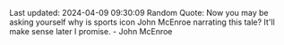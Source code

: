 Last updated: 2024-04-09 09:30:09
Random Quote: Now you may be asking yourself why is sports icon John McEnroe narrating this tale? It'll make sense later I promise. - John McEnroe